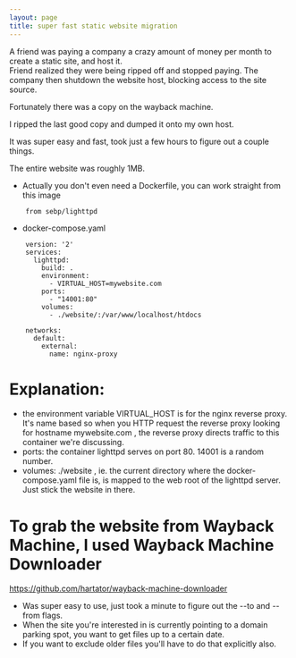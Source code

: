 ```yaml
---
layout: page
title: super fast static website migration
---
```

A friend was paying a company a crazy amount of money per month to create a static site,
and host it.  
Friend realized they were being ripped off and stopped paying.
The company then shutdown the website host, blocking access to the site source.
  
Fortunately there was a copy on the wayback machine.  
  
I ripped the last good copy and dumped it onto my own host.
  
It was super easy and fast, took just a few hours to figure out a couple things.
  
The entire website was roughly 1MB.

* Actually you don't even need a Dockerfile, you can work straight from this image  
```
    from sebp/lighttpd
```

* docker-compose.yaml  
```
    version: '2'
    services:
      lighttpd:
        build: .
        environment:
          - VIRTUAL_HOST=mywebsite.com
        ports:
          - "14001:80"
        volumes:
          - ./website/:/var/www/localhost/htdocs

    networks:
      default:
        external:
          name: nginx-proxy
```
     
# Explanation:
* the environment variable VIRTUAL_HOST is for the nginx reverse proxy.  
  It's name based so when you HTTP request the reverse proxy looking for hostname
  mywebsite.com , the reverse proxy directs traffic to this container we're discussing.
* ports: the container lighttpd serves on port 80.  14001 is a random number.
* volumes: ./website , ie. the current directory where the docker-compose.yaml file is,
  is mapped to the web root of the lighttpd server.
  Just stick the website in there.
  
# To grab the website from Wayback Machine, I used Wayback Machine Downloader
<https://github.com/hartator/wayback-machine-downloader>
  
* Was super easy to use, just took a minute to figure out the --to and --from flags.
* When the site you're interested in is currently pointing to a domain parking spot,
  you want to get files up to a certain date.  
* If you want to exclude older files you'll have to do that explicitly also.
